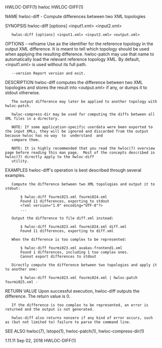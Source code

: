HWLOC-DIFF(1)                                                                             hwloc                                                                             HWLOC-DIFF(1)

NAME
       hwloc-diff - Compute differences between two XML topologies

SYNOPSIS
       hwloc-diff [options] <input1.xml> <input2.xml>

       hwloc-diff [options] <input1.xml> <input2.xml> <output.xml>

OPTIONS
       --refname <name>
                 Use  <name>  as  the  identifier for the reference topology in the output XML difference.  It is meant to tell which topology should be used when applying the resulting
                 difference.  hwloc-patch may use that name to automatically load the relevant reference topology XML.  By default, <input1.xml> is used without its full path.

       --version Report version and exit.

DESCRIPTION
       hwloc-diff computes the difference between two XML topologies and stores the result into <output.xml> if any, or dumps it to stdout otherwise.

       The output difference may later be applied to another topology with hwloc-patch.

       hwloc-compress-dir may be used for computing the diffs between all XML files in a directory.

       NOTE: If some application-specific userdata were been exported to the input XMLs, they will be ignored and discarded from the output because hwloc has no way  to  understand  and
       compare them.

       NOTE: It is highly recommended that you read the hwloc(7) overview page before reading this man page.  Most of the concepts described in hwloc(7) directly apply to the hwloc-diff
       utility.

EXAMPLES
       hwloc-diff's operation is best described through several examples.

       Compute the difference between two XML topologies and output it to stdout:

           $ hwloc-diff fourmi023.xml fourmi024.xml
           Found 11 differences, exporting to stdout
           <?xml version="1.0" encoding="UTF-8"?>
           ...

       Output the difference to file diff.xml instead:

           $ hwloc-diff fourmi023.xml fourmi024.xml diff.xml
           Found 11 differences, exporting to diff.xml

       When the difference is too complex to be represented:

           $ hwloc-diff fourmi023.xml avakas-frontend1.xml
           Found 1 differences, including 1 too complex ones.
           Cannot export differences to stdout

       Directly compute the difference between two topologies and apply it to another one:

           $ hwloc-diff fourmi023.xml fourmi024.xml | hwloc-patch fourmi025.xml -

RETURN VALUE
       Upon successful execution, hwloc-diff outputs the difference.  The return value is 0.

       If the difference is too complex to be represented, an error is returned and the output is not generated.

       hwloc-diff also returns nonzero if any kind of error occurs, such as (but not limited to) failure to parse the command line.

SEE ALSO
       hwloc(7), lstopo(1), hwloc-patch(1), hwloc-compress-dir(1)

1.11.11                                                                                Sep 02, 2018                                                                         HWLOC-DIFF(1)
